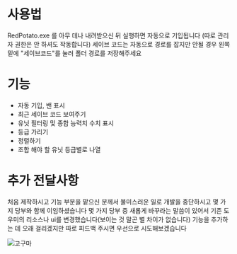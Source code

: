 # 사용법
RedPotato.exe 를 아무 데나 내려받으신 뒤 실행하면 자동으로 기입됩니다 (따로 관리자 권한은 안 하셔도 작동합니다)
세이브 코드는 자동으로 경로를 잡지만 안될 경우 왼쪽 밑에 "세이브코드"를 눌러 폴더 경로를 저장해주세요

# 기능
- 자동 기입, 밴 표시
- 최근 세이브 코드 보여주기
- 유닛 필터링 및 종합 능력치 수치 표시
- 등급 가리기
- 정렬하기
- 조합 해야 할 유닛 등급별로 나열

# 추가 전달사항
처음 제작하시고 기능 부분을 맡으신 분께서 불미스러운 일로 개발을 중단하시고 몇 가지 당부와 함께 이임하셨습니다
몇 가지 당부 중 새롭게 바꾸라는 말씀이 있어서 기존 도우미의 리소스나 ui를 변경했습니다(보이는 것 말곤 별 차이가 없습니다)
기능을 추가하는 데 오래 걸리겠지만 따로 피드백 주시면 우선으로 시도해보겠습니다

![고구마](https://github.com/red-potatoes/RedPotato/assets/143252694/3adab531-c216-47c9-876c-ce984060d7c2)
